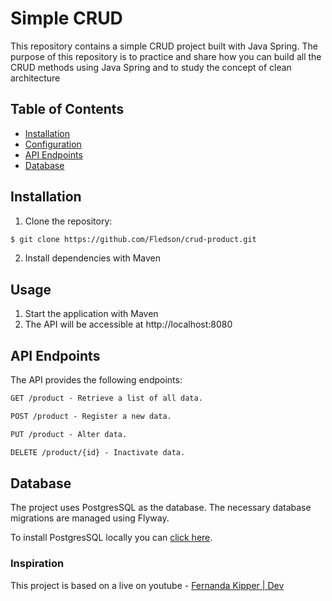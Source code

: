 # Simple CRUD
This repository contains a simple CRUD project built with Java Spring. The purpose of this repository is to practice and share how you can build all the CRUD methods using Java Spring and to study the concept of clean architecture

## Table of Contents

- [Installation](#installation)
- [Configuration](#configuration)
- [API Endpoints](#api-endpoints)
- [Database](#database)

## Installation

1. Clone the repository:

```bash
$ git clone https://github.com/Fledson/crud-product.git
```

2. Install dependencies with Maven

## Usage

1. Start the application with Maven
2. The API will be accessible at http://localhost:8080


## API Endpoints
The API provides the following endpoints:

```markdown
GET /product - Retrieve a list of all data.

POST /product - Register a new data.

PUT /product - Alter data.

DELETE /product/{id} - Inactivate data.
```

## Database
The project uses PostgresSQL as the database. The necessary database migrations are managed using Flyway.

To install PostgresSQL locally you can [click here](https://www.postgresql.org/download/).



### Inspiration
This project is based on a live on youtube - [Fernanda Kipper | Dev](https://www.youtube.com/watch?v=tP6wtEaCnSI) 
